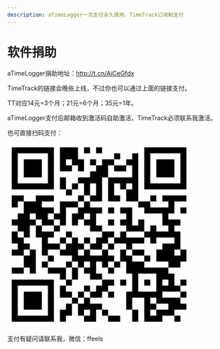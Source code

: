 ```yaml
---
description: aTimeLogger一次支付永久使用，TimeTrack订阅制支付
---
```


# 软件捐助

aTimeLogger捐助地址：http://t.cn/AiCeGfdx

TimeTrack的链接会晚些上线，不过你也可以通过上面的链接支付。

TT对应14元=3个月；21元=6个月；35元=1年。

aTimeLogger支付后邮箱收到激活码自助激活，TimeTrack必须联系我激活。

也可直接扫码支付：

![](.gitbook/assets/tu-pian%20%2867%29.png)

支付有疑问请联系我，微信：ffeels

